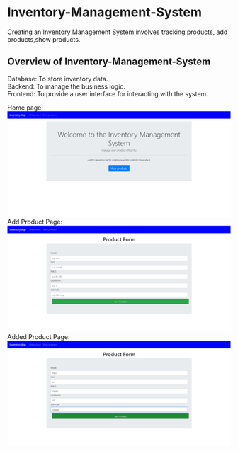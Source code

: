 # Inventory-Management-System

Creating an Inventory Management System involves tracking products, add products,show products.

## Overview of Inventory-Management-System
Database: To store inventory data.<br>
Backend: To manage the business logic.<br>
Frontend: To provide a user interface for interacting with the system.

Home page:
![images](https://github.com/Darshancs777/Inventory-Management-System/blob/main/upload%20images/home.png)
Add Product Page:
![](https://github.com/Darshancs777/Inventory-Management-System/blob/main/upload%20images/add%20products.png)
Added Product Page:
![](https://github.com/Darshancs777/Inventory-Management-System/blob/main/upload%20images/added%20product.png)
